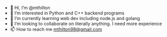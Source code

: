 - 👋 Hi, I’m @mthilton
- 👀 I’m interested in Python and C++ backend programs
- 🌱 I’m currently learning web dev including node.js and golang
- 💞️ I’m looking to collaborate on literally anything. I need more experience 
- 📫 How to reach me mthilton98@gmail.com

<!---
mthilton/mthilton is a ✨ special ✨ repository because its `README.md` (this file) appears on your GitHub profile.
You can click the Preview link to take a look at your changes.
--->
